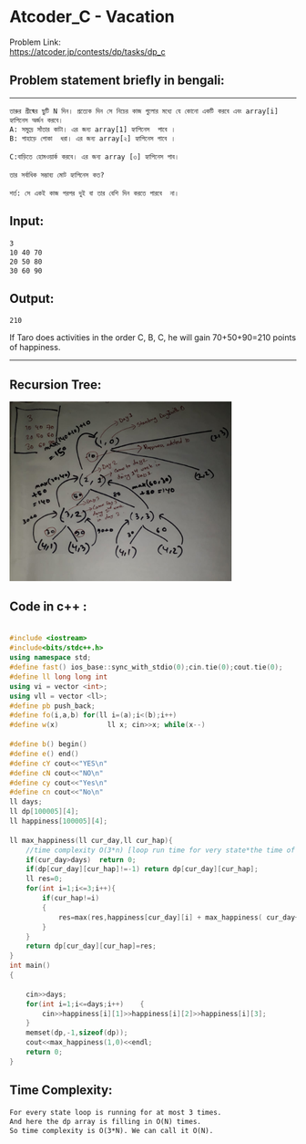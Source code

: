 # Atcoder_C - Vacation
Problem Link:  
https://atcoder.jp/contests/dp/tasks/dp_c

## Problem statement briefly in bengali:
---
    তারুর গ্রীষ্মের ছুটি N দিন। প্রত্যেক দিন সে নিচের কাজ গুলোর মধ্যে যে কোনো একটি করবে এবং array[i] হ্যাপিনেস অর্জন করবে। 
    A: সমুদ্রে সাঁতার কাটা। এর জন্য array[1] হ্যাপিনেস  পাবে ।  
    B: পাহাড়ে পোকা  ধরা। এর জন্য array[২] হ্যাপিনেস পাবে ।  

    C:বাড়িতে হোমওয়ার্ক করবে। এর জন্য array [৩] হ্যাপিনেস পাব। 

    তার সর্বাধিক সম্ভাব্য মোট হ্যাপিনেস কত?

    শর্ত: সে একই কাজ পরপর দুই বা তার বেশি দিন করতে পারবে  না।

    
## Input:
    3
    10 40 70
    20 50 80
    30 60 90
## Output:
    210

If Taro does activities in the order C, B, C, he will gain 70+50+90=210 points of happiness.

---
## Recursion Tree:

<img src="At c.jpeg" width=390 />

## Code in c++ :
```c++
    
#include <iostream>
#include<bits/stdc++.h>
using namespace std;
#define fast() ios_base::sync_with_stdio(0);cin.tie(0);cout.tie(0);
#define ll long long int
using vi = vector <int>;
using vll = vector <ll>;
#define pb push_back;
#define fo(i,a,b) for(ll i=(a);i<(b);i++)
#define w(x)            ll x; cin>>x; while(x--)

#define b() begin()
#define e() end()
#define cY cout<<"YES\n"
#define cN cout<<"NO\n"
#define cy cout<<"Yes\n"
#define cn cout<<"No\n"
ll days;
ll dp[100005][4];
ll happiness[100005][4];

ll max_happiness(ll cur_day,ll cur_hap){
    //time complexity O(3*n) [loop run time for very state*the time of filling the dp array]
    if(cur_day>days)  return 0;
    if(dp[cur_day][cur_hap]!=-1) return dp[cur_day][cur_hap];
    ll res=0;
    for(int i=1;i<=3;i++){
        if(cur_hap!=i)
        {
            res=max(res,happiness[cur_day][i] + max_happiness( cur_day+1,i) );
        }
    }
    return dp[cur_day][cur_hap]=res;
}
int main()
{

    cin>>days;
    for(int i=1;i<=days;i++)    {
        cin>>happiness[i][1]>>happiness[i][2]>>happiness[i][3];
    }
    memset(dp,-1,sizeof(dp));
    cout<<max_happiness(1,0)<<endl;
    return 0;
}
```
## Time Complexity:
    For every state loop is running for at most 3 times.
    And here the dp array is filling in O(N) times.
    So time complexity is O(3*N). We can call it O(N).
